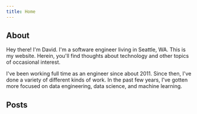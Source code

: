 ```yaml
---
title: Home
---
```


## About

Hey there!  I'm David.  I'm a software engineer living in Seattle, WA.  This is
my website.  Herein, you'll find thoughts about technology and other topics of
occasional interest.

I've been working full time as an engineer since about 2011.  Since then, I've
done a variety of different kinds of work.  In the past few years, I've gotten
more focused on data engineering, data science, and machine learning.

## Posts
